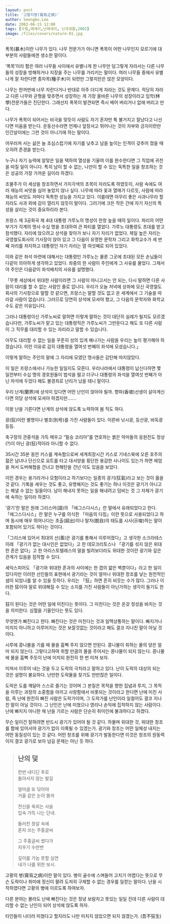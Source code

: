 ```yaml
---
layout: post
title: '고황지병(膏肓之病)'
author: Seongbo.Lee
date: 2002-06-15 12:00
tags: [수필,에세이,난에세이, 난과생활,2002]
image: /files/covers/nature-01.jpg
---
```


폭목(暴木)이란 나무가 있다. 나무 전문가가 아니면 폭목이 어떤 나무인지 모르기에 대부분의 사람들에겐 생소한 말이다.

‘폭목’이라 함은 여러 나무들 사이에서 유별나게 한 나무만 덩그렇게 자라서는 다른 나무들의 성장을 방해하거나 지장을 주는 나무를 가리키는 말이다. 여러 나무들 중에서 유별나게 잘 자란다면 종자목(種子木)이 되련만 그렇지만은 않은 모양이다.

나무는 한꺼번에 너무 자란다거나 반대로 아주 더디게 자라는 것도 문제다. 적당히 자라고 다른 나무와 균형을 맞추면서 성장하는 게 가장 올바른 나무의 성장이라고 임학(林學)전문가들은 진단한다. 그래선지 폭목이 발견되면 즉시 베어 버리거나 없애 버리고 만다.

나무가 폭목이 되어서는 비극을 맞듯이 사람도 자기 혼자만 툭 불거지고 잘났다고 나선다면 미움을 받는다. 운동선수라면 언제나 앞장서고 뛰어나는 것이 자부와 긍지이련만 인간살이에는 그런 것이 아니기에 하는 말이다.

어우러져 사는 삶은 늘 조심스럽기에 자기를 낮추고 남을 높이는 인격이 갖추어 졌을 때 오히려 존경을 받는다.

누구나 자기 능력에 알맞은 일을 택하여 열성을 기울여 이를 완수한다면 그 직업에 귀천을 따질 일이 아니다. 특히 남이 할 수 없는, 나만이 할 수 있는 독특한 일을 창조하는 것은 성공의 가장 가까운 길이라 하겠다.

조물주가 이 세상을 창조하면서 가지각색의 초목이 자라도록 하였듯이, 사람 속에도 여러 재능의 씨앗을 심어 놓았지 않나 싶다. 나무에 따라 꽃과 열매가 다르듯, 사람에 따라 재능의 씨앗도 저마다 독특한 성능을 가지고 있다. 이를테면 아무리 좋은 사과나무라 할지라도 사과 외에 감이 열리지 않듯이 말이다. 그러기에 크든 작든 간에 자기 자신의 특성을 살리는 것이 중요하리라 본다.

프랑스 제 3공화국 제 4대 대통령 가루노의 명성이 한창 높을 때의 일이다. 파리의 어떤 부가가 각계의 명사 수십 명을 초대하여 큰 파티를 열었다. 가루노 대통령도 초대를 받고 참석했다. 자리에 앉으려고 상석을 찾아가 보니 자기 자리가 없었다. 제일 높은 자리는 국영철도회사의 기사장이 앉아 있고 그 다음이 유명한 문학자 그리고 화학교수가 세 번째 자리를 차지하고 대통령인 자기 자리는 열 여섯째로 되어 있었다.

이와 같은 좌석 마련에 대해서는 대통령인 가루노는 물론 그곳에 초대된 모든 손님들이 다같이 의아하게 생각하고 있었다. 좌중의 한 사람이 주인에게 그 사유를 물었다. 그제서야 주인은 다음같이 좌석배치의 사유를 설명했다.

「무릇 세상에서 위대한 사람이라면 그 사람이 아니고서는 안 되는, 다시 말하면 다른 사람이 대리를 할 수 없는 사람인 줄로 압니다. 우리가 오늘 저녁에 상좌에 모신 국영철도회사의 기사장으로 말할 것 같으면, 프랑스는 말할 것도 없고 온 세계에서 그 기술을 따라갈 사람이 없습니다. 그러므로 당연히 상석에 모셔야 했고, 그 다음의 문학자와 화학교수도 같은 이유입니다.

그러나 대통령이신 가루노씨로 말하면 이렇게 말하는 것이 대단히 실례가 될지도 모르겠습니다만, 가루노씨가 맡고 있는 대통령직은 가루노씨가 그만둔다고 해도 또 다른 사람이 그 직무를 대리할 수 있는 자리라고 말할 수 있습니다.

아무도 대리할 수 없는 일을 꾸준히 성의 있게 해나가는 사람을 우리는 높이 평가해야 하겠습니다. 이런 이유로 감히 대통령을 열여섯 번째의 좌석에 모셨습니다.」

이렇게 말하는 주인의 말에 그 자리에 모였던 명사들은 감탄해 마지않았다.

이 일은 프랑스에서나 가능한 일일지도 모른다. 우리나라에서 대통령이 납신다하면 몇 일전부터 수십 명의 경호원들이 법석을 떨고 더구나 대통령의 좌석을 열여섯 번째가 아닌 차석에 두었다 해도 불경죄로 난리가 났을 테니 말이다.

우리 난계(蘭界)에 상석이 있다면 어떤 난인이 앉아야 될까. 향파(香坡)선생이 살아계신다면 의당 상석에 모셔야 하겠지만…….

이왕 난을 기른다면 난계의 상석에 앉도록 노력하여 봄 직도 하다.

광(狂)이란 별명이나 별호(別号)를 가진 사람들이 있다. 이른바 낚시광, 등산광, 바둑광 등등.

축구장의 관중석을 가득 메우고 “필승 코리아”를 연호하는 붉은 악마들의 응원전도 정상(?)이 아닌 광(狂)적이라 아니할 수 없다.

35시간 35분 동안 키스를 계속함으로써 세계최장시간 키스로 기네스북에 오른 호주의 젊은 남녀나 단신으로 요트를 타고 대서양을 횡단한 용감한 사나이도 있는가 하면 헤엄을 쳐서 도버해협을 건너고 현해탄을 건넌 이도 있음을 보았다.

이런 경우는 용기라거나 모험이라고 하기보다는 일종의 광기(狂氣)라고 보는 것이 옳을 것 같다. 기록을 세우는 것도 좋고, 유명해지는 것도 좋기는 하나 이것은 광기가 아니고는 해낼 수 없는 일들이다. 남이 해내지 못하는 일을 해내려고 덤비는 것 그 자체가 광기에 속하는 일이라 하겠다.

‘광기’란 말은 원래 그리스어(語)의 「에그스다시스」란 말에서 유래되었다고 한다. 「에그스다시스」란 말은 누구를 의식한 「마음의 다짐」이란 뜻으로 사용되었다고 하며 동시에 매우 뛰어나다는 초출(超出)이나 탈자(脫自)의 태도를 시사(示唆)하는 말이 포함되어 있기도 하다는 것이다.

「그리스에 있어서 최대의 선(善)은 광기를 통해서 이루어졌다」고 생각한 소크라테스 이래 「광기가 없는 대시인은 없었다」고 한 데모크리토스나 「광기를 섞지 않은 위대한 혼은 없다」고 한 아리스토텔레스의 말을 빌려보더라도 위대한 것이란 광기와 깊은 관계가 있음을 짐작할 수 있다.

셰익스피어도 「광기와 위대한 혼과의 사이에는 한 겹의 얇은 벽뿐이다」라고 한 일이 있다지만 이러한 선인들의 표현에서 광기라는 것이 얼마나 위대한 창조를 낳는 원천적인 샘이 되었나를 알 수 있을 듯하다.
우리는 「狂」하면 흔히 비웃는 수가 많다. 그러나 이러한 狂이야 말로 위대해질 수 있는 소지를 가진 사람들이 아닌가하는 생각이 들기도 한다.

狂이 된다는 것은 어떤 일에 미친다는 뜻이다. 그 미친다는 것은 온갖 정성을 바치는 것을 의미한다. 심혈을 기울인다는 뜻도 있다.

무엇엔가 빠진다고 한다. 빠진다는 것은 미친다는 것과 일맥상통하는 말이다. 빠지거나 미치지 아니하고 이루어지는 것은 보잘것없는 것이라고 해도 결코 지나친 말이 아닐 것이다. 

시루에 콩나물을 기를 때 물을 흠뻑 주지 않으면 안된다. 콩나물이 취하는 물의 양은 얼마 되지 않는다. 그렇다고하여 취할 만큼의 물을 주어서는 콩나물이 되지 않는다. 콩나물에 물을 흠뻑 주듯이 난에 미치되 완전히 한 번 미쳐 보자. 

미쳐서 이루어 내는 것을 두고 도락의 극치라고 말하고 있다. 난이 도락의 대상의 되는 것은 설명이 불요하다. 난만한 도락물을 찾기도 만만찮은 일이다.

도락은 도를 깨달아 스스로 즐기는 것이며 그 본질은 목적을 향한 집념과 투지, 그 목적을 이루는 과정의 소중함을 아끼고 사랑함에서 비롯되는 것이라고 한다면 난에 미친 사람, 즉 난에 완전히 빠진 사람은 도락가이며, 그 도락가를 난인이라 일컬어도 결코 지나친 말이 아닐 것이다. 그 난인은 난에 미쳤으나 영리나 손익에 집착하지 않는 사람이다. 난에 빠지지 아니한 채 난을 기르는 사람은 단순히 취미인에 불과하다고 하겠다.

무슨 일이건 잘하려면 반드시 광기가 있어야 될 것 같다. 하물며 위대한 것, 위대한 창조를 함에 있어서야 광기가 없이 이룩될 수 있겠는가. 광기와 창조는 어떤 일체성 내지는 어떤 동질성이 있는 것 같다. 
어떤 창조를 위해 광기가 발동한다면 이것은 창조의 원동력이지 결코 광기로 보아 넘길 문제는 아닌 듯 하다.

> ## 난의 덫
>
>한번 내디딘 후로<br />
>돌아서지 않는 발길
>
>얼마큼 또 닦아야<br />
>거울 같은 눈이 뜰까
>
>전신을 옥죄는 사슬<br />
>입속 가득 나는 단내.
>
>둘러친 창살 속에<br />
>혼자 쓰는 주홍글씨
>
>그 주홍글씨 썼다가<br />
>지우기 수만번
>
>깊이를 가늠 못할 심연<br />
>내가 나를 위한 보시.

고황의 병(膏肓之病)이란 말이 있다. 병이 골수에 스며들어 고치기 어렵다는 뜻으로 무슨 도락이나 취미에 정신이 팔려 도저히 구제할 수 없는 경우를 일컫는 말이다. 난을 시작하였다면 고황의 병에 이르도록 하여보자.

다른 분야는 몰라도 난에 빠진다는 것은 정녕 보람차고 뜻있는 일일 진데 다른 사람이 대리할 수 없는 난인이 되어 상석에 앉도록 하자.

타인들이 나더러 미쳤다고 할지라도 나만 미치지 않았으면 되지 않겠는가. (吾不狂生)
